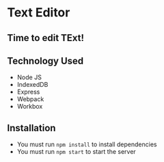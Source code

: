 # Text Editor

## Time to edit TExt!

## Technology Used
- Node JS
- IndexedDB
- Express
- Webpack
- Workbox

## Installation
- You must run `npm install` to install dependencies
- You must run `npm start` to start the server